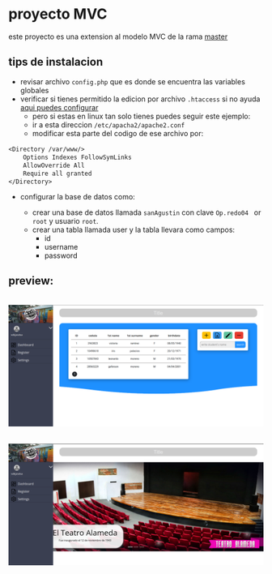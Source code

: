 # proyecto MVC
este proyecto es una extension al modelo MVC de la rama [master](https://github.com/geferson0000/proyecto/tree/master)

## tips de instalacion

* revisar archivo ```config.php``` que es donde se encuentra las variables globales
* verificar si tienes permitido la edicion por archivo ```.htaccess``` si no ayuda [aqui puedes configurar](https://jclopex.medium.com/como-hacer-funcionar-htaccess-en-apache2-y-debian-9-28d16b2ef95a)
  * pero si estas en linux tan solo tienes puedes seguir este ejemplo:
  * ir a esta direccion ```/etc/apacha2/apache2.conf```
  * modificar esta parte del codigo de ese archivo por:

```
<Directory /var/www/>
	Options Indexes FollowSymLinks
	AllowOverride All
	Require all granted
</Directory>
```
* configurar la base de datos como:
  
  * crear una base de datos llamada ```sanAgustin``` con clave ```Op.redo04 ``` or ```root``` y usuario ```root```. 
  * crear una tabla llamada user y la tabla llevara como campos: 
    * id
    * username
    * password

## preview: 


\
![vista de la pagina estudiante](./views/public/img/studentView.png)

\
![vista de la pagina pagina principal](./views/public/img/mainView.png)

